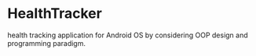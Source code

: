 # HealthTracker
health tracking application for Android OS by considering OOP design and programming paradigm.
